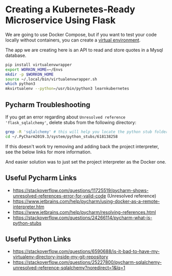 # Creating a Kubernetes-Ready Microservice Using Flask

We are going to use Docker Compose, but if you want to test your code locally without
containers, you can create a [virtual environment](https://packaging.python.org/guides/installing-using-pip-and-virtual-environments/).

The app we are creating here is an API to read and store quotes in a Mysql database.

```bash
pip install virtualenvwrapper
export WORKON_HOME=~/Envs
mkdir -p $WORKON_HOME
source ~/.local/bin/virtualenvwrapper.sh
which python3
mkvirtualenv --python=/usr/bin/python3 learnkubernetes
```

## Pycharm Troubleshooting

If you get an error regarding about `Unresolved reference 'flask_sqlalchemy'`, delete stubs from the following 
directory:

```bash
grep -R 'sqlalchemy' # this will help you locate the python stub folder in which you will need to delete the stub
cd ~/.PyCharm2019.3/system/python_stubs/618138258
```

If this doesn't work try removing and adding back the project interpreter, see the below links for more information.

And easier solution was to just set the project interpreter as the Docker one.

## Useful Pycharm Links

* https://stackoverflow.com/questions/11725519/pycharm-shows-unresolved-references-error-for-valid-code (Unresolved reference)
* https://www.jetbrains.com/help/pycharm/using-docker-as-a-remote-interpreter.htm
* https://www.jetbrains.com/help/pycharm/resolving-references.html
* https://stackoverflow.com/questions/24266114/pycharm-what-is-python-stubs

## Useful Python Links

* https://stackoverflow.com/questions/6590688/is-it-bad-to-have-my-virtualenv-directory-inside-my-git-repository
* https://stackoverflow.com/questions/25227800/pycharm-sqlalchemy-unresolved-reference-sqlalchemy?noredirect=1&lq=1